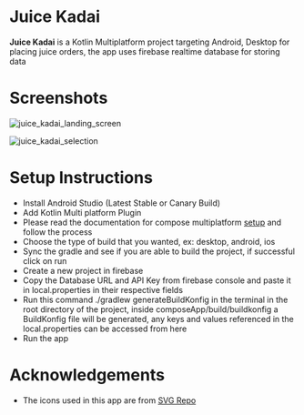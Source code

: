 # Juice Kadai

**Juice Kadai** is a Kotlin Multiplatform project targeting Android, Desktop for placing juice orders, the app uses firebase realtime database for storing data

# Screenshots

![juice_kadai_landing_screen](https://github.com/dinesh-thiyagarajan/Juice-Kadai/assets/17405840/252a3ab9-f3b2-4345-b2ea-a30c00e2ae0d)

![juice_kadai_selection](https://github.com/dinesh-thiyagarajan/Juice-Kadai/assets/17405840/c4e1752a-1a94-4396-9e76-e36d9fba3dab)

# Setup Instructions

- Install Android Studio (Latest Stable or Canary Build)
- Add Kotlin Multi platform Plugin
- Please read the documentation for compose multiplatform [setup](https://www.jetbrains.com/help/kotlin-multiplatform-dev/compose-multiplatform-setup.html) and follow the process
- Choose the type of build that you wanted, ex: desktop, android, ios
- Sync the gradle and see if you are able to build the project, if successful click on run
- Create a new project in firebase
- Copy the Database URL and API Key from firebase console and paste it in local.properties in their respective fields
- Run this command ./gradlew generateBuildKonfig in the terminal in the root directory of the project, inside composeApp/build/buildkonfig a BuildKonfig file will be generated, any keys and values referenced in the local.properties can be accessed from here
- Run the app

# Acknowledgements

- The icons used in this app are from [SVG Repo](https://www.svgrepo.com)
  
